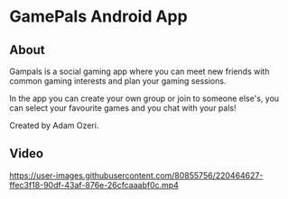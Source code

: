 # GamePals Android App

## About

Gampals is a social gaming app where you can meet new friends with common gaming interests and plan your gaming sessions.

In the app you can create your own group or join to someone else's, you can select your favourite games and you chat with your pals!

Created by Adam Ozeri.



## Video

https://user-images.githubusercontent.com/80855756/220464627-ffec3f18-90df-43af-876e-26cfcaaabf0c.mp4

